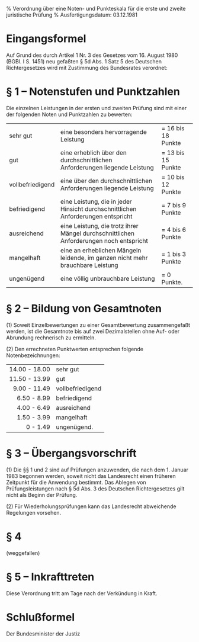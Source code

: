 % Verordnung über eine Noten- und Punkteskala für die erste und zweite juristische Prüfung
% Ausfertigungsdatum: 03.12.1981
 
# Eingangsformel

Auf Grund des durch Artikel 1 Nr. 3 des Gesetzes vom 16. August 1980 (BGBl. I S. 1451) neu gefaßten § 5d Abs. 1 Satz 5 des Deutschen Richtergesetzes wird mit Zustimmung des Bundesrates verordnet:

# § 1 – Notenstufen und Punktzahlen

Die einzelnen Leistungen in der ersten und zweiten Prüfung sind mit einer der folgenden Noten und Punktzahlen zu bewerten:  

|                  |                                                                                        |                    |
|:-----------------|:---------------------------------------------------------------------------------------|:-------------------|
| sehr gut         | eine besonders hervorragende Leistung                                                  | = 16 bis 18 Punkte |
| gut              | eine erheblich über den durchschnittlichen Anforderungen liegende Leistung             | = 13 bis 15 Punkte |
| vollbefriedigend | eine über den durchschnittlichen Anforderungen liegende Leistung                       | = 10 bis 12 Punkte |
| befriedigend     | eine Leistung, die in jeder Hinsicht durchschnittlichen Anforderungen entspricht       | = 7 bis 9 Punkte   |
| ausreichend      | eine Leistung, die trotz ihrer Mängel durchschnittlichen Anforderungen noch entspricht | = 4 bis 6 Punkte   |
| mangelhaft       | eine an erheblichen Mängeln leidende, im ganzen nicht mehr brauchbare Leistung         | = 1 bis 3 Punkte   |
| ungenügend       | eine völlig unbrauchbare Leistung                                                      | = 0 Punkte.        |

# § 2 – Bildung von Gesamtnoten

(1) Soweit Einzelbewertungen zu einer Gesamtbewertung zusammengefaßt werden, ist die Gesamtnote bis auf zwei Dezimalstellen ohne Auf- oder Abrundung rechnerisch zu ermitteln.

(2) Den errechneten Punktwerten entsprechen folgende Notenbezeichnungen:  

|               |                  |
|--------------:|:-----------------|
| 14.00 - 18.00 | sehr gut         |
| 11.50 - 13.99 | gut              |
|  9.00 - 11.49 | vollbefriedigend |
|   6.50 - 8.99 | befriedigend     |
|   4.00 - 6.49 | ausreichend      |
|   1.50 - 3.99 | mangelhaft       |
|      0 - 1.49 | ungenügend.      |

# § 3 – Übergangsvorschrift

(1) Die §§ 1 und 2 sind auf Prüfungen anzuwenden, die nach dem 1. Januar 1983 begonnen werden, soweit nicht das Landesrecht einen früheren Zeitpunkt für die Anwendung bestimmt. Das Ablegen von Prüfungsleistungen nach § 5d Abs. 3 des Deutschen Richtergesetzes gilt nicht als Beginn der Prüfung.

(2) Für Wiederholungsprüfungen kann das Landesrecht abweichende Regelungen vorsehen.

# § 4

(weggefallen)

# § 5 – Inkrafttreten

Diese Verordnung tritt am Tage nach der Verkündung in Kraft.

# Schlußformel

Der Bundesminister der Justiz
